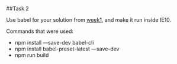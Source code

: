 ##Task 2

Use babel for your solution from <a href="https://github.com/Natalia-Vladimirova/Natalia-Vladimirova.github.io/tree/master/FrontCamp/task1">week1</a>, and make it run inside IE10.
 
Commands that were used:
+ npm install —save-dev babel-cli
+ npm install babel-preset-latest —save-dev
+ npm run build
